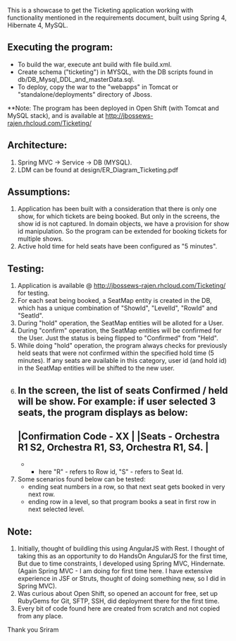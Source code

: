 This is a showcase to get the Ticketing application working with functionality mentioned in the requirements document, 
	built using Spring 4, Hibernate 4, MySQL.

Executing the program:
-----------------------
*	To build the war, execute ant build with file build.xml.
*	Create schema ("ticketing") in MYSQL, with the DB scripts found in db/DB_Mysql_DDL_and_masterData.sql.
*	To deploy, copy the war to the "webapps" in Tomcat or "standalone/deployments" directory of Jboss.

**Note: The program has been deployed in Open Shift (with Tomcat and MySQL stack), and is available at 
	http://jbossews-rajen.rhcloud.com/Ticketing/

Architecture:
-----------------------
1) Spring MVC -> Service -> DB (MYSQL).
2) LDM can be found at design/ER_Diagram_Ticketing.pdf

Assumptions:
-----------------------
1) Application has been built with a consideration that there is only one show, for which tickets are being booked. 
	But only in the screens, the show id is not captured. In domain objects, we have a provision for show id manipulation.
	So the program can be extended for booking tickets for multiple shows.
2) Active hold time for held seats have been configured as "5 minutes".

Testing:
-----------------------
1) Application is available @ http://jbossews-rajen.rhcloud.com/Ticketing/ for testing.
2) For each seat being booked, a SeatMap entity is created in the DB, which has a unique
	combination of "ShowId", "LevelId", "RowId" and "SeatId".
3) During "hold" operation, the SeatMap entities will be alloted for a User.
4) During "confirm" operation, the SeatMap entities will be confirmed for the User. Just the status is being 
	flipped to "Confirmed" from "Held".
5) While doing "hold" operation, the program always checks for previously held seats that were not confirmed
	within the specified hold time (5 minutes). If any seats are available in this category, user id (and hold id)
	in the SeatMap entities will be shifted to the new user.
6) In the screen, the list of seats Confirmed / held will be show. For example: if user selected 3 seats, the program displays as below:
	---------------------------------------------------------------
	|Confirmation Code - XX                                       |
	|Seats - Orchestra R1 S2, Orchestra R1, S3, Orchestra R1, S4. |
	---------------------------------------------------------------
	* - here "R" - refers to Row id, "S" - refers to Seat Id.
7) Some scenarios found below can be tested:
	- ending seat numbers in a row, so that next seat gets booked in very next row.
	- ending row in a level, so that program books a seat in first row in next selected level.

Note:
-----------------------
1) Initially, thought of buildling this using AngularJS with Rest. I thought of taking this as an opportunity to do 
	HandsOn AngularJS for the first time, But due to time constraints, I developed using Spring MVC, Hindernate.
	(Again Spring MVC - I am doing for first time here. I have extensive experience in JSF or Struts, thought of doing something new, so 
	I did in Spring MVC).
2) Was curious about Open Shift, so opened an account for free, set up RubyGems for Git, SFTP, SSH, did deployment there for the first time.
3) Every bit of code found here are created from scratch and not copied from any place.

Thank you
Sriram
